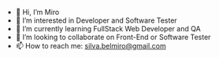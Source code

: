 - 👋 Hi, I’m Miro
- 👀 I’m interested in Developer and Software Tester
- 🌱 I’m currently learning FullStack Web Developer and QA
- 💞️ I’m looking to collaborate on Front-End or Software Tester
- 📫 How to reach me: silva.belmiro@gmail.com

<!---
25miro/25miro is a ✨ special ✨ repository because its `README.md` (this file) appears on your GitHub profile.
You can click the Preview link to take a look at your changes.
--->
